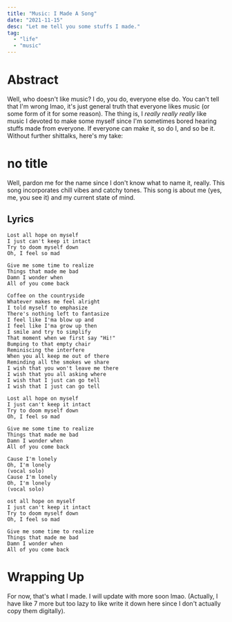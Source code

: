```yaml
---
title: "Music: I Made A Song"
date: "2021-11-15"
desc: "Let me tell you some stuffs I made."
tag:
  - "life"
  - "music"
---
```


# Abstract

Well, who doesn't like music? I do, you do, everyone else do. You can't tell that I'm wrong lmao, it's just general truth that everyone likes music (or some form of it for some reason). The thing is, I _really really really_ like music I devoted to make some myself since I'm sometimes bored hearing stuffs made from everyone. If everyone can make it, so do I, and so be it. Without further shittalks, here's my take:

# no title

Well, pardon me for the name since I don't know what to name it, really. This song incorporates chill vibes and catchy tones. This song is about me (yes, me, you see it) and my current state of mind.

## Lyrics

```text|Untitled&nbsp;-&nbsp;IrvanMA
Lost all hope on myself
I just can't keep it intact
Try to doom myself down
Oh, I feel so mad

Give me some time to realize
Things that made me bad
Damn I wonder when
All of you come back

Coffee on the countryside
Whatever makes me feel alright
I told myself to emphasize
There's nothing left to fantasize
I feel like I'ma blow up and
I feel like I'ma grow up then
I smile and try to simplify
That moment when we first say "Hi!"
Bumping to that empty chair
Reminiscing the interfere
When you all keep me out of there
Reminding all the smokes we share
I wish that you won't leave me there
I wish that you all asking where
I wish that I just can go tell
I wish that I just can go tell

Lost all hope on myself
I just can't keep it intact
Try to doom myself down
Oh, I feel so mad

Give me some time to realize
Things that made me bad
Damn I wonder when
All of you come back

Cause I'm lonely
Oh, I'm lonely
(vocal solo)
Cause I'm lonely
Oh, I'm lonely
(vocal solo)

ost all hope on myself
I just can't keep it intact
Try to doom myself down
Oh, I feel so mad

Give me some time to realize
Things that made me bad
Damn I wonder when
All of you come back
```

# Wrapping Up

For now, that's what I made. I will update with more soon lmao. (Actually, I have like 7 more but too lazy to like write it down here since I don't actually copy them digitally).

